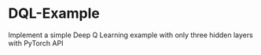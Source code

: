 # DQL-Example
Implement a simple Deep Q Learning example with only three hidden layers with PyTorch API
